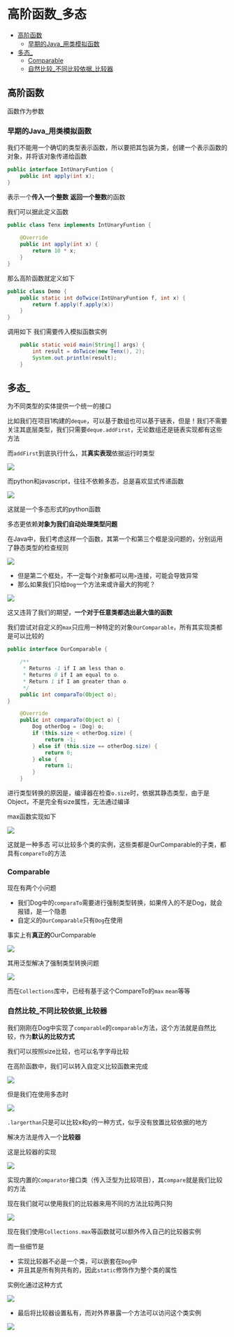 # 高阶函数_多态
 
* [高阶函数](#高阶函数)
  * [早期的Java_用类模拟函数](#早期的Java_用类模拟函数)
* [多态_](#多态_)
  * [Comparable](#Comparable)
  * [自然比较_不同比较依据_比较器](#自然比较_不同比较依据_比较器)

## 高阶函数

函数作为参数

### 早期的Java_用类模拟函数

我们不能用一个确切的类型表示函数，所以要把其包装为类，创建一个表示函数的对象，并将该对象传递给函数

```java
public interface IntUnaryFuntion {
    public int apply(int x);
}
```

表示一个**传入一个整数** **返回一个整数**的函数

我们可以据此定义函数

```java
public class Tenx implements IntUnaryFuntion {
    
    @Override
    public int apply(int x) {
        return 10 * x;
    }
}
```

那么高阶函数就定义如下

```java
public class Demo {
    public static int doTwice(IntUnaryFuntion f, int x) {
        return f.apply(f.apply(x))
    }
}
```

调用如下 我们需要传入模拟函数实例

```java
    public static void main(String[] args) {
        int result = doTwice(new Tenx(), 2);
        System.out.println(result);
    }
```

## 多态_

为不同类型的实体提供一个统一的接口

比如我们在项目1构建的`deque`，可以基于数组也可以基于链表，但是！我们不需要关注其底层类型，我们只需要`deque.addFirst`，无论数组还是链表实现都有这些方法

而`addFirst`到底执行什么，其**真实表现**依据运行时类型

![](img/5f9dc23b.png)

而python和javascript，往往不依赖多态，总是喜欢显式传递函数

![](img/a36172a4.png)

这就是一个多态形式的python函数

多态更依赖**对象为我们自动处理类型问题**

在Java中，我们考虑这样一个函数，其第一个和第三个框是没问题的，分别运用了静态类型的检查规则

![](img/8a2ad10e.png)

* 但是第二个框处，不一定每个对象都可以用`>`连接，可能会导致异常
* 那么如果我们只给`Dog`一个方法来或许最大的狗呢？

![](img/b5c9f4c0.png)

这又违背了我们的期望，**一个对于任意类都选出最大值的函数**

我们尝试对自定义的`max`只应用一种特定的对象`OurComparable`，所有其实现类都是可以比较的

```java
public interface OurComparable {

    /**
     * Returns -1 if I am less than o.
     * Returns 0 if I am equal to o.
     * Return 1 if I am greater than o.
     */
    public int comparaTo(Object o);
}
```

```java
    @Override
    public int comparaTo(Object o) {
        Dog otherDog = (Dog) o;
        if (this.size < otherDog.size) {
            return -1;
        } else if (this.size == otherDog.size) {
            return 0;
        } else {
            return 1;
        }
    }
```

进行类型转换的原因是，编译器在检查`o.size`时，依据其静态类型，由于是Object，不是完全有size属性，无法通过编译

max函数实现如下

![](img/b030d05c.png)

这就是一种多态 可以比较多个类的实例，这些类都是OurComparable的子类，都具有`compareTo`的方法

### Comparable

现在有两个小问题

* 我们Dog中的`comparaTo`需要进行强制类型转换，如果传入的不是Dog，就会报错，是一个隐患
* 自定义的`OurComparable`只有`Dog`在使用

事实上有**真正的**OurComparable

![](img/d5973bc5.png)

其用泛型解决了强制类型转换问题

![](img/89a858b6.png)

而在`Collections`库中，已经有基于这个CompareTo的`max` `mean`等等

### 自然比较_不同比较依据_比较器

我们刚刚在Dog中实现了`comparable`的`comparable`方法，这个方法就是自然比较，作为**默认的比较方式**

我们可以按照size比较，也可以名字字母比较

在高阶函数中，我们可以转入自定义比较函数来完成

![](img/803cf9cc.png)

但是我们在使用多态时

![](img/2acd3818.png)

`.largerthan`只是可以比较x和y的一种方式，似乎没有放置比较依据的地方

解决方法是传入一个**比较器**

这是比较器的实现

![](img/fd9bb9c4.png)

实现内置的`Comparator`接口类（传入泛型为比较项目），其`compare`就是我们比较的方法

现在我们就可以使用我们的比较器来用不同的方法比较两只狗

![](img/4800f703.png)

现在我们使用`Collections.max`等函数就可以额外传入自己的比较器实例

而一些细节是

* 实现比较器不必是一个类，可以嵌套在`Dog`中
* 并且其是所有狗共有的，因此`static`修饰作为整个类的属性

实例化通过这种方式

![](img/4e5ed9be.png)

* 最后将比较器设置私有，而对外界暴露一个方法可以访问这个类实例

![](img/f4c5fa12.png)
